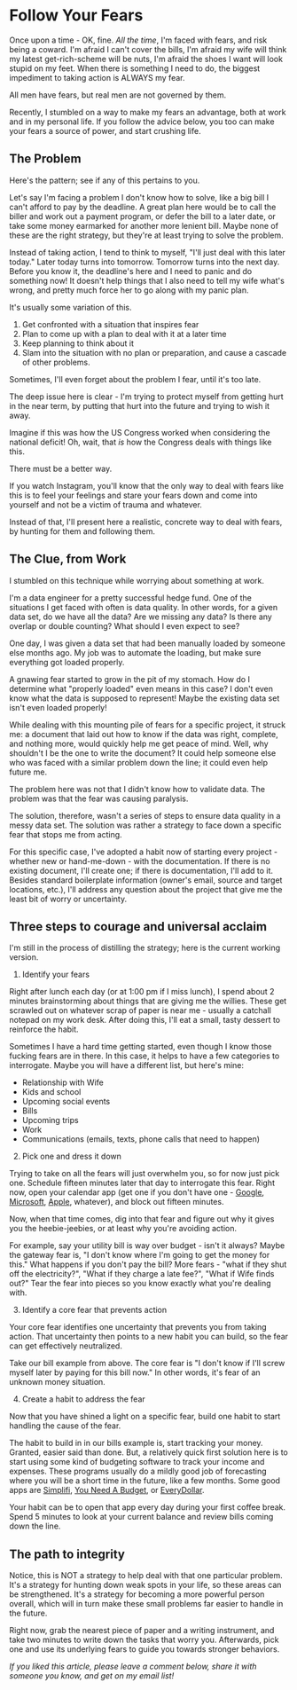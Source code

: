 Follow Your Fears
=================

Once upon a time - OK, fine.  _All the time_, I'm faced with fears, and risk being a coward.  I'm afraid I can't cover the bills, I'm afraid my wife will think my latest get-rich-scheme will be nuts, I'm afraid the shoes I want will look stupid on my feet.  When there is something I need to do, the biggest impediment to taking action is ALWAYS my fear.

All men have fears, but real men are not governed by them.

Recently, I stumbled on a way to make my fears an advantage, both at work and in my personal life.  If you follow the advice below, you too can make your fears a source of power, and start crushing life.

## The Problem

Here's the pattern; see if any of this pertains to you.

Let's say I'm facing a problem I don't know how to solve, like a big bill I can't afford to pay by the deadline.  A great plan here would be to call the biller and work out a payment program, or defer the bill to a later date, or take some money earmarked for another more lenient bill.  Maybe none of these are the right strategy, but they're at least trying to solve the problem.

Instead of taking action, I tend to think to myself, "I'll just deal with this later today."  Later today turns into tomorrow.  Tomorrow turns into the next day.  Before you know it, the deadline's here and I need to panic and do something now!  It doesn't help things that I also need to tell my wife what's wrong, and pretty much force her to go along with my panic plan.

It's usually some variation of this.

1. Get confronted with a situation that inspires fear
2. Plan to come up with a plan to deal with it at a later time
3. Keep planning to think about it
4. Slam into the situation with no plan or preparation, and cause a cascade of other problems.

Sometimes, I'll even forget about the problem I fear, until it's too late.

The deep issue here is clear - I'm trying to protect myself from getting hurt in the near term, by putting that hurt into the future and trying to wish it away.

Imagine if this was how the US Congress worked when considering the national deficit!  Oh, wait, that _is_ how the Congress deals with things like this.

There must be a better way.

If you watch Instagram, you'll know that the only way to deal with fears like this is to feel your feelings and stare your fears down and come into yourself and not be a victim of trauma and whatever.

Instead of that, I'll present here a realistic, concrete way to deal with fears, by hunting for them and following them.

## The Clue, from Work

I stumbled on this technique while worrying about something at work.

I'm a data engineer for a pretty successful hedge fund.  One of the situations I get faced with often is data quality.  In other words, for a given data set, do we have all the data?  Are we missing any data?  Is there any overlap or double counting?  What should I even expect to see?

One day, I was given a data set that had been manually loaded by someone else months ago.  My job was to automate the loading, but make sure everything got loaded properly.

A gnawing fear started to grow in the pit of my stomach.  How do I determine what "properly loaded" even means in this case?  I don't even know what the data is supposed to represent!  Maybe the existing data set isn't even loaded properly!

While dealing with this mounting pile of fears for a specific project, it struck me:  a document that laid out how to know if the data was right, complete, and nothing more, would quickly help me get peace of mind.  Well, why shouldn't I be the one to write the document?  It could help someone else who was faced with a similar problem down the line; it could even help future me.

The problem here was not that I didn't know how to validate data.  The problem was that the fear was causing paralysis.

The solution, therefore, wasn't a series of steps to ensure data quality in a messy data set.  The solution was rather a strategy to face down a specific fear that stops me from acting.

For this specific case, I've adopted a habit now of starting every project - whether new or hand-me-down - with the documentation.  If there is no existing document, I'll create one; if there is documentation, I'll add to it.  Besides standard boilerplate information (owner's email, source and target locations, etc.), I'll address any question about the project that give me the least bit of worry or uncertainty.

## Three steps to courage and universal acclaim

I'm still in the process of distilling the strategy; here is the current working version.

1. Identify your fears

Right after lunch each day (or at 1:00 pm if I miss lunch), I spend about 2 minutes brainstorming about things that are giving me the willies.  These get scrawled out on whatever scrap of paper is near me - usually a catchall notepad on my work desk.  After doing this, I'll eat a small, tasty dessert to reinforce the habit.

Sometimes I have a hard time getting started, even though I know those fucking fears are in there.  In this case, it helps to have a few categories to interrogate.  Maybe you will have a different list, but here's mine:

- Relationship with Wife
- Kids and school
- Upcoming social events
- Bills
- Upcoming trips
- Work
- Communications (emails, texts, phone calls that need to happen)

2. Pick one and dress it down

Trying to take on all the fears will just overwhelm you, so for now just pick one.  Schedule fifteen minutes later that day to interrogate this fear.  Right now, open your calendar app (get one if you don't have one - [Google](https://calendar.google.com/), [Microsoft](https://www.microsoft.com/en-us/microsoft-365/outlook/email-and-calendar-software-microsoft-outlook), [Apple](https://www.icloud.com/calendar/), whatever), and block out fifteen minutes.

Now, when that time comes, dig into that fear and figure out why it gives you the heebie-jeebies, or at least why you're avoiding action.

For example, say your utility bill is way over budget - isn't it always?  Maybe the gateway fear is, "I don't know where I'm going to get the money for this."  What happens if you don't pay the bill?  More fears - "what if they shut off the electricity?", "What if they charge a late fee?", "What if Wife finds out?"  Tear the fear into pieces so you know exactly what you're dealing with.

3. Identify a core fear that prevents action

Your core fear identifies one uncertainty that prevents you from taking action.  That uncertainty then points to a new habit you can build, so the fear can get effectively neutralized.

Take our bill example from above.  The core fear is "I don't know if I'll screw myself later by paying for this bill now."  In other words, it's fear of an unknown money situation.

4. Create a habit to address the fear

Now that you have shined a light on a specific fear, build one habit to start handling the cause of the fear.  

The habit to build in in our bills example is, start tracking your money.  Granted, easier said than done.  But, a relatively quick first solution here is to start using some kind of budgeting software to track your income and expenses.  These programs usually do a mildly good job of forecasting where you will be a short time in the future, like a few months.  Some good apps are [Simplifi](https://app.simplifimoney.com/), [You Need A Budget](https://www.ynab.com/), or [EveryDollar](https://www.ramseysolutions.com/ramseyplus/everydollar).

Your habit can be to open that app every day during your first coffee break.  Spend 5 minutes to look at your current balance and review bills coming down the line.

## The path to integrity

Notice, this is NOT a strategy to help deal with that one particular problem.  It's a strategy for hunting down weak spots in your life, so these areas can be strengthened.  It's a strategy for becoming a more powerful person overall, which will in turn make these small problems far easier to handle in the future.

Right now, grab the nearest piece of paper and a writing instrument, and take two minutes to write down the tasks that worry you.  Afterwards, pick one and use its underlying fears to guide you towards stronger behaviors.

_If you liked this article, please leave a comment below, share it with someone you know, and get on my email list!_

